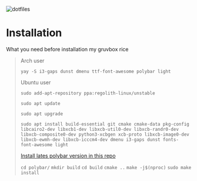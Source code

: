 ![dotfiles](https://user-images.githubusercontent.com/109595809/228862367-4c1792a3-893e-46ce-81a3-8b68a95b714b.png)

# Installation
What you need before installation my gruvbox rice <br />
>Arch user 
>```
>yay -S i3-gaps dunst dmenu ttf-font-awesome polybar light 
>```
>Ubuntu user
>```
>sudo add-apt-repository ppa:regolith-linux/unstable
>```
 > ```
 > sudo apt update
 > ```
 > ```
 > sudo apt upgrade
 > ```
 > ```
 > sudo apt install build-essential git cmake cmake-data pkg-config libcairo2-dev libxcb1-dev libxcb-util0-dev libxcb-randr0-dev libxcb-composite0-dev python3-xcbgen xcb-proto libxcb-image0-dev libxcb-ewmh-dev libxcb-icccm4-dev dmenu i3-gaps dunst fonts-font-awesome light
 > ```
 > [Install lates polybar version in this repo](https://github.com/polybar/polybar/releases)
 > 
 > `cd polybar/`
 >`mkdir build`
 >`cd build`
 >`cmake ..`
 >`make -j$(nproc)`
 >`sudo make install`

